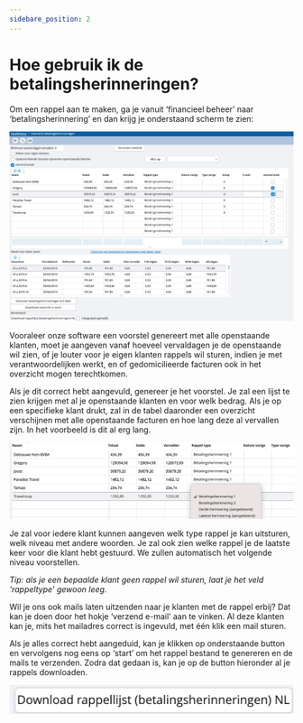 ```yaml
---
sidebare_position: 2
---
```


# Hoe gebruik ik de betalingsherinneringen?

Om een rappel aan te maken, ga je vanuit ‘financieel beheer’ naar ‘betalingsherinnering’ en dan krijg je onderstaand scherm te zien:

![alt text](/img/images/image277.png)

Vooraleer onze software een voorstel genereert met alle openstaande klanten, moet je aangeven vanaf hoeveel vervaldagen je de openstaande wil zien, of je louter voor je eigen klanten rappels wil sturen, indien je met verantwoordelijken werkt, en of gedomicilieerde facturen ook in het overzicht mogen terechtkomen.


Als je dit correct hebt aangevuld, genereer je het voorstel. Je zal een lijst te zien krijgen met al je openstaande klanten en voor welk bedrag. Als je op een specifieke klant drukt, zal in de tabel daaronder een overzicht verschijnen met alle openstaande facturen en hoe lang deze al vervallen zijn. In het voorbeeld is dit al erg lang.

![alt text](/img/images/image221.png)

Je zal voor iedere klant kunnen aangeven welk type rappel je kan uitsturen, welk niveau met andere woorden. Je zal ook zien welke rappel je de laatste keer voor die klant hebt gestuurd. We zullen automatisch het volgende niveau voorstellen.


*Tip: als je een bepaalde klant geen rappel wil sturen, laat je het veld 'rappeltype' gewoon leeg.*


Wil je ons ook mails laten uitzenden naar je klanten met de rappel erbij? Dat kan je doen door het hokje ‘verzend e-mail’ aan te vinken. Al deze klanten kan je, mits het mailadres correct is ingevuld, met één klik een mail sturen.


Als je alles correct hebt aangeduid, kan je klikken op onderstaande button en vervolgens nog eens op ‘start’ om het rappel bestand te genereren en de mails te verzenden. Zodra dat gedaan is, kan je op de button hieronder al je rappels downloaden.

![alt text](/img/images/image91.png)

